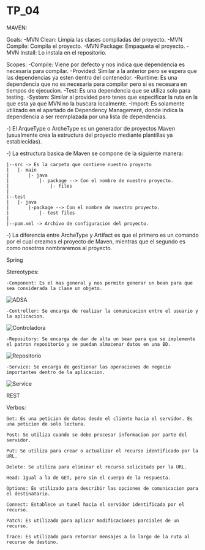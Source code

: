 # TP_04
MAVEN: 

  Goals:
    -MVN Clean: Limpia las clases compiladas del proyecto.
    -MVN Compile: Compila el proyecto.
    -MVN Package: Empaqueta el proyecto.
    -MVN Install: Lo instala en el repositorio.        
  
  Scopes:
    -Compile: Viene por defecto y nos indica que dependencia es necesaria para compilar.
    -Provided: Similar a la anterior pero se espera que las dependencias ya esten dentro del contenedor.
    -Runtime: Es una dependencia que no es necesaria para compilar pero si es necesara en tiempos de ejecucion.
    -Test: Es una dependencia que se utiliza solo para testing.
    -System: Similar al provided pero tenes que especificar la ruta en la que esta ya que MVN no la buscara localmente.
    -Import: Es solamente utilizado en el apartado de Dependency Management, donde indica la dependencia a ser reemplazada por una lista de dependencias.
    
  -) El ArqueType o ArcheType es un generador de proyectos Maven (usualmente crea la estructura del proyecto mediante plantillas ya establecidas).

  -) La estructura basica de Maven se compone de la siguiente manera:

    |--src -> Es la carpeta que contiene nuestro proyecto
    |   |- main
    |       |- java
    |           |- package --> Con el nombre de nuestro proyecto.
    |               |- files
    |
    |--test
    |   |- java
    |       |-package --> Con el nombre de nuestro proyecto.
    |           |- test files
    |
    |--pom.xml -> Archivo de configuracion del proyecto.

-) La diferencia entre ArcheType y Artifact es que el primero es un comando por el cual creamos el proyecto de Maven, mientras que el segundo es como nosotros nombraremos al proyecto.

Spring

  Stereotypes:

    -Component: Es el mas general y nos permite generar un bean para que sea considerada la clase un objeto.
![ADSA](https://www.arquitecturajava.com/wp-content/uploads/SpringStereotypes.png)

    -Controller: Se encarga de realizar la comunicacion entre el usuario y la aplicacion.
![Controladora](https://www.arquitecturajava.com/wp-content/uploads/SpringStereotypesController.png)    

    -Repository: Se encarga de dar de alta un bean para que se implemente el patron repositorio y se puedan almacenar datos en una BD.
![Repositorio](https://www.arquitecturajava.com/wp-content/uploads/SpringStereotypesRepository.png)

    -Service: Se encarga de gestionar las operaciones de negocio importantes dentro de la aplicacion.
![Service](https://www.arquitecturajava.com/wp-content/uploads/SpringStereotypesService.png)

REST
  
  Verbos:

    Get: Es una peticion de datos desde el cliente hacia el servidor. Es una peticion de solo lectura.

    Post: Se utiliza cuando se debe procesar informacion por parte del servidor.

    Put: Se utiliza para crear o actualizar el recurso identificado por la URL.

    Delete: Se utiliza para eliminar el recurso solicitado por la URL.

    Head: Igual a la de GET, pero sin el cuerpo de la respuesta.

    Options: Es utilizado para describir las opciones de comunicacion para el destinatario.

    Connect: Establece un tunel hacia el servidor identificado por el recurso.

    Patch: Es utilizado para aplicar modificaciones parciales de un recurso.

    Trace: Es utilizado para retornar mensajes a lo largo de la ruta al recurso de destino.


